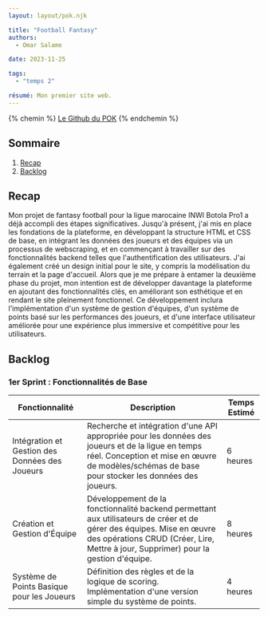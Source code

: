 ```yaml
---
layout: layout/pok.njk

title: "Football Fantasy"
authors:
  - Omar Salame

date: 2023-11-25

tags: 
  - "temps 2"

résumé: Mon premier site web.
---
```

{% chemin %}
[Le Github du POK](https://github.com/Omar-Salame/football-fantasy)
{% endchemin %}
## Sommaire

1. [Recap](#section-1)
2. [Backlog](#section-2)

## Recap<a id="section-1"></a>
Mon projet de fantasy football pour la ligue marocaine INWI Botola Pro1 a déjà accompli des étapes significatives. Jusqu'à présent, j'ai mis en place les fondations de la plateforme, en développant la structure HTML et CSS de base, en intégrant les données des joueurs et des équipes via un processus de webscraping, et en commençant à travailler sur des fonctionnalités backend telles que l'authentification des utilisateurs. J'ai également créé un design initial pour le site, y compris la modélisation du terrain et la page d'accueil. Alors que je me prépare à entamer la deuxième phase du projet, mon intention est de développer davantage la plateforme en ajoutant des fonctionnalités clés, en améliorant son esthétique et en rendant le site pleinement fonctionnel. Ce développement inclura l'implémentation d'un système de gestion d'équipes, d'un système de points basé sur les performances des joueurs, et d'une interface utilisateur améliorée pour une expérience plus immersive et compétitive pour les utilisateurs.
## Backlog <a id="section-2"></a>
### 1er Sprint : Fonctionnalités de Base

| Fonctionnalité                               | Description                                                                                   | Temps Estimé |
| -------------------------------------------- | --------------------------------------------------------------------------------------------- | ------------ |
| Intégration et Gestion des Données des Joueurs| Recherche et intégration d'une API appropriée pour les données des joueurs et de la ligue en temps réel. Conception et mise en œuvre de modèles/schémas de base pour stocker les données des joueurs. | 6 heures     |
| Création et Gestion d'Équipe                 | Développement de la fonctionnalité backend permettant aux utilisateurs de créer et de gérer des équipes. Mise en œuvre des opérations CRUD (Créer, Lire, Mettre à jour, Supprimer) pour la gestion d'équipe. | 8 heures     |
| Système de Points Basique pour les Joueurs   | Définition des règles et de la logique de scoring. Implémentation d'une version simple du système de points. | 4 heures     |
